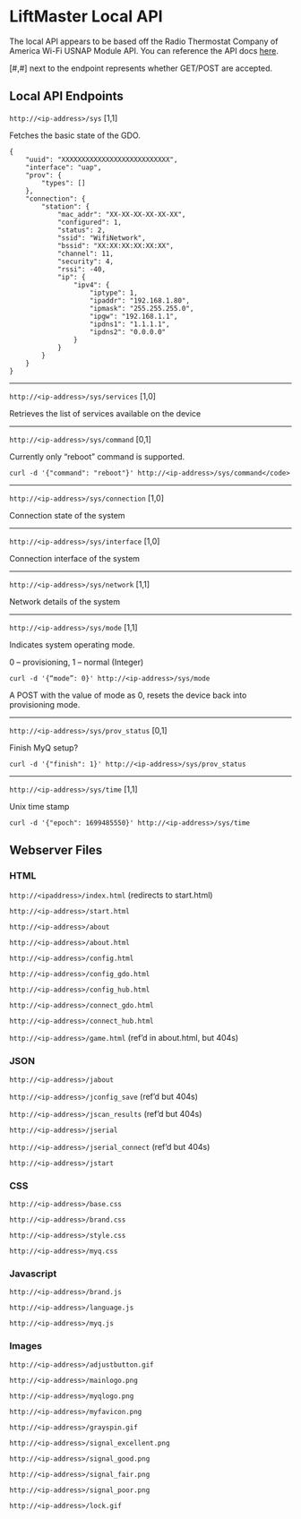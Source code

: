 # LiftMaster Local API

The local API appears to be based off the Radio Thermostat Company of America Wi-Fi USNAP Module API. You can reference the API docs [here](RadioThermostat_CT50_Honeywell_Wifi_API_V1.3.pdf).

[#,#] next to the endpoint represents whether GET/POST are accepted.

## Local API Endpoints
`http://<ip-address>/sys` [1,1]

Fetches the basic state of the GDO.

```
{
    "uuid": "XXXXXXXXXXXXXXXXXXXXXXXXXXX",
    "interface": "uap",
    "prov": {
        "types": []
    },
    "connection": {
        "station": {
            "mac_addr": "XX-XX-XX-XX-XX-XX",
            "configured": 1,
            "status": 2,
            "ssid": "WifiNetwork",
            "bssid": "XX:XX:XX:XX:XX:XX",
            "channel": 11,
            "security": 4,
            "rssi": -40,
            "ip": {
                "ipv4": {
                    "iptype": 1,
                    "ipaddr": "192.168.1.80",
                    "ipmask": "255.255.255.0",
                    "ipgw": "192.168.1.1",
                    "ipdns1": "1.1.1.1",
                    "ipdns2": "0.0.0.0"
                }
            }
        }
    }
}
```


<hr>

`http://<ip-address>/sys/services` [1,0]

Retrieves the list of services available on the device

<hr>

`http://<ip-address>/sys/command` [0,1]

Currently only “reboot” command is supported.

```
curl -d '{"command": "reboot"}' http://<ip-address>/sys/command</code>
```

<hr>

`http://<ip-address>/sys/connection` [1,0]

Connection state of the system

<hr>

`http://<ip-address>/sys/interface` [1,0]

Connection interface of the system

<hr>

`http://<ip-address>/sys/network` [1,1]

Network details of the system

<hr>

`http://<ip-address>/sys/mode` [1,1]

Indicates system operating mode.

0 – provisioning, 1 – normal (Integer)

```
curl -d '{“mode”: 0}' http://<ip-address>/sys/mode
```

A POST with the value of mode as 0, resets the device back into provisioning mode.

<hr>

`http://<ip-address>/sys/prov_status` [0,1]

Finish MyQ setup?

```
curl -d '{"finish": 1}' http://<ip-address>/sys/prov_status
```

<hr>

`http://<ip-address>/sys/time` [1,1]

Unix time stamp 

```
curl -d '{"epoch": 1699485550}' http://<ip-address>/sys/time
```

## Webserver Files
### HTML
`http://<ipaddress>/index.html` (redirects to start.html)

`http://<ip-address>/start.html`

`http://<ip-address>/about`

`http://<ip-address>/about.html`

`http://<ip-address>/config.html`

`http://<ip-address>/config_gdo.html`

`http://<ip-address>/config_hub.html`

`http://<ip-address>/connect_gdo.html`

`http://<ip-address>/connect_hub.html`

`http://<ip-address>/game.html` (ref’d in about.html, but 404s)

###  JSON
`http://<ip-address>/jabout`

`http://<ip-address>/jconfig_save` (ref’d but 404s)

`http://<ip-address>/jscan_results` (ref’d but 404s)

`http://<ip-address>/jserial`

`http://<ip-address>/jserial_connect` (ref’d but 404s)

`http://<ip-address>/jstart`

### CSS
`http://<ip-address>/base.css`

`http://<ip-address>/brand.css`

`http://<ip-address>/style.css`

`http://<ip-address>/myq.css`

### Javascript
`http://<ip-address>/brand.js`

`http://<ip-address>/language.js`

`http://<ip-address>/myq.js`

### Images
`http://<ip-address>/adjustbutton.gif`

`http://<ip-address>/mainlogo.png`

`http://<ip-address>/myqlogo.png`

`http://<ip-address>/myfavicon.png`

`http://<ip-address>/grayspin.gif`

`http://<ip-address>/signal_excellent.png`

`http://<ip-address>/signal_good.png`

`http://<ip-address>/signal_fair.png`

`http://<ip-address>/signal_poor.png`

`http://<ip-address>/lock.gif`
